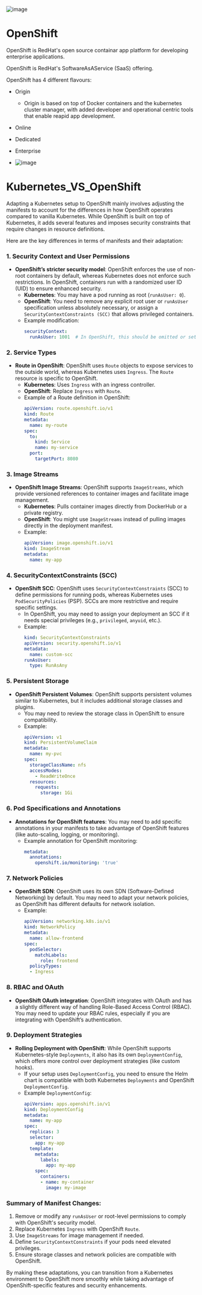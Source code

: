 ![image](https://github.com/user-attachments/assets/7c3a390d-0440-4e1c-a6b0-35222c451002)


# OpenShift

OpenShift is RedHat's open source containar app platform for developing enterprise applications.

OpenShift is RedHat's SoftwareAsAService (SaaS) offering. 

OpenShift has 4 different flavours:

- Origin
  - Origin is based on top of Docker containers and the kubernetes cluster manager, with added developer and operational centric tools that enable reapid app development.
- Online
- Dedicated
- Enterprise

- ![image](https://github.com/user-attachments/assets/074c4333-e7e4-4f5f-a845-5c9066ba0517)



# Kubernetes_VS_OpenShift

Adapting a Kubernetes setup to OpenShift mainly involves adjusting the manifests to account for the differences in how OpenShift operates compared to vanilla Kubernetes. While OpenShift is built on top of Kubernetes, it adds several features and imposes security constraints that require changes in resource definitions.

Here are the key differences in terms of manifests and their adaptation:

### 1. **Security Context and User Permissions**
   - **OpenShift’s stricter security model**: OpenShift enforces the use of non-root containers by default, whereas Kubernetes does not enforce such restrictions. In OpenShift, containers run with a randomized user ID (UID) to ensure enhanced security.
     - **Kubernetes**: You may have a pod running as root (`runAsUser: 0`).
     - **OpenShift**: You need to remove any explicit root user or `runAsUser` specification unless absolutely necessary, or assign a `SecurityContextConstraints (SCC)` that allows privileged containers.
     - Example modification:
       ```yaml
       securityContext:
         runAsUser: 1001  # In OpenShift, this should be omitted or set to a non-root user
       ```

### 2. **Service Types**
   - **Route in OpenShift**: OpenShift uses `Route` objects to expose services to the outside world, whereas Kubernetes uses `Ingress`. The `Route` resource is specific to OpenShift.
     - **Kubernetes**: Uses `Ingress` with an ingress controller.
     - **OpenShift**: Replace `Ingress` with `Route`.
     - Example of a Route definition in OpenShift:
       ```yaml
       apiVersion: route.openshift.io/v1
       kind: Route
       metadata:
         name: my-route
       spec:
         to:
           kind: Service
           name: my-service
         port:
           targetPort: 8080
       ```

### 3. **Image Streams**
   - **OpenShift Image Streams**: OpenShift supports `ImageStreams`, which provide versioned references to container images and facilitate image management.
     - **Kubernetes**: Pulls container images directly from DockerHub or a private registry.
     - **OpenShift**: You might use `ImageStreams` instead of pulling images directly in the deployment manifest.
     - Example:
       ```yaml
       apiVersion: image.openshift.io/v1
       kind: ImageStream
       metadata:
         name: my-app
       ```

### 4. **SecurityContextConstraints (SCC)**
   - **OpenShift SCC**: OpenShift uses `SecurityContextConstraints` (SCC) to define permissions for running pods, whereas Kubernetes uses `PodSecurityPolicies` (PSP). SCCs are more restrictive and require specific settings.
     - In OpenShift, you may need to assign your deployment an SCC if it needs special privileges (e.g., `privileged`, `anyuid`, etc.).
     - Example:
       ```yaml
       kind: SecurityContextConstraints
       apiVersion: security.openshift.io/v1
       metadata:
         name: custom-scc
       runAsUser:
         type: RunAsAny
       ```

### 5. **Persistent Storage**
   - **OpenShift Persistent Volumes**: OpenShift supports persistent volumes similar to Kubernetes, but it includes additional storage classes and plugins.
     - You may need to review the storage class in OpenShift to ensure compatibility.
     - Example:
       ```yaml
       apiVersion: v1
       kind: PersistentVolumeClaim
       metadata:
         name: my-pvc
       spec:
         storageClassName: nfs
         accessModes:
           - ReadWriteOnce
         resources:
           requests:
             storage: 1Gi
       ```

### 6. **Pod Specifications and Annotations**
   - **Annotations for OpenShift features**: You may need to add specific annotations in your manifests to take advantage of OpenShift features (like auto-scaling, logging, or monitoring).
     - Example annotation for OpenShift monitoring:
       ```yaml
       metadata:
         annotations:
           openshift.io/monitoring: 'true'
       ```

### 7. **Network Policies**
   - **OpenShift SDN**: OpenShift uses its own SDN (Software-Defined Networking) by default. You may need to adapt your network policies, as OpenShift has different defaults for network isolation.
     - Example:
       ```yaml
       apiVersion: networking.k8s.io/v1
       kind: NetworkPolicy
       metadata:
         name: allow-frontend
       spec:
         podSelector:
           matchLabels:
             role: frontend
         policyTypes:
         - Ingress
       ```

### 8. **RBAC and OAuth**
   - **OpenShift OAuth integration**: OpenShift integrates with OAuth and has a slightly different way of handling Role-Based Access Control (RBAC). You may need to update your RBAC rules, especially if you are integrating with OpenShift’s authentication.

### 9. **Deployment Strategies**
   - **Rolling Deployment with OpenShift**: While OpenShift supports Kubernetes-style `Deployments`, it also has its own `DeploymentConfig`, which offers more control over deployment strategies (like custom hooks).
     - If your setup uses `DeploymentConfig`, you need to ensure the Helm chart is compatible with both Kubernetes `Deployments` and OpenShift `DeploymentConfig`.
     - Example `DeploymentConfig`:
       ```yaml
       apiVersion: apps.openshift.io/v1
       kind: DeploymentConfig
       metadata:
         name: my-app
       spec:
         replicas: 3
         selector:
           app: my-app
         template:
           metadata:
             labels:
               app: my-app
           spec:
             containers:
             - name: my-container
               image: my-image
       ```

### Summary of Manifest Changes:
1. Remove or modify any `runAsUser` or root-level permissions to comply with OpenShift's security model.
2. Replace Kubernetes `Ingress` with OpenShift `Route`.
3. Use `ImageStreams` for image management if needed.
4. Define `SecurityContextConstraints` if your pods need elevated privileges.
5. Ensure storage classes and network policies are compatible with OpenShift.

By making these adaptations, you can transition from a Kubernetes environment to OpenShift more smoothly while taking advantage of OpenShift-specific features and security enhancements.

